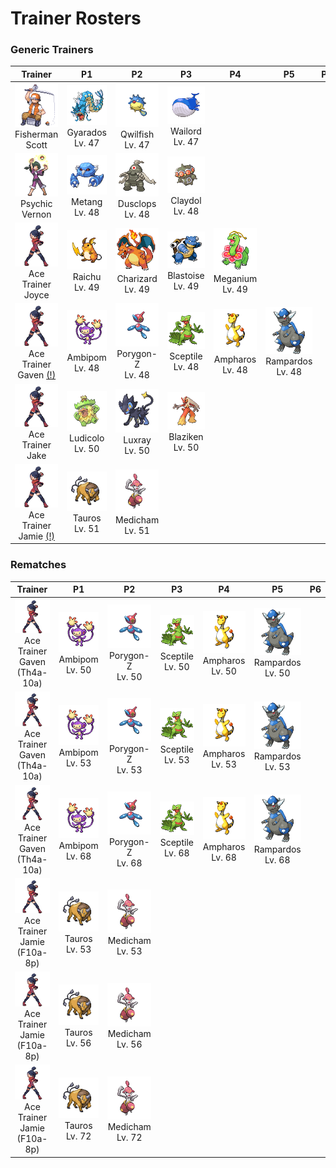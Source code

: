 # Trainer Rosters

### Generic Trainers

| Trainer | P1 | P2 | P3 | P4 | P5 | P6 |
|:-------:|:--:|:--:|:--:|:--:|:--:|:--:|
| ![Fisherman Scott](../../assets/trainers/fisherman.png "Fisherman Scott")<br>Fisherman Scott | ![Gyarados](../../assets/sprites/gyarados/front.gif "Gyarados")<br>Gyarados<br>Lv. 47 | ![Qwilfish](../../assets/sprites/qwilfish/front.gif "Qwilfish")<br>Qwilfish<br>Lv. 47 | ![Wailord](../../assets/sprites/wailord/front.gif "Wailord")<br>Wailord<br>Lv. 47 |
| ![Psychic Vernon](../../assets/trainers/psychic.png "Psychic Vernon")<br>Psychic Vernon | ![Metang](../../assets/sprites/metang/front.gif "Metang")<br>Metang<br>Lv. 48 | ![Dusclops](../../assets/sprites/dusclops/front.gif "Dusclops")<br>Dusclops<br>Lv. 48 | ![Claydol](../../assets/sprites/claydol/front.gif "Claydol")<br>Claydol<br>Lv. 48 |
| ![Ace Trainer Joyce](../../assets/trainers/ace_trainer.png "Ace Trainer Joyce")<br>Ace Trainer Joyce | ![Raichu](../../assets/sprites/raichu/front.gif "Raichu")<br>Raichu<br>Lv. 49 | ![Charizard](../../assets/sprites/charizard/front.gif "Charizard")<br>Charizard<br>Lv. 49 | ![Blastoise](../../assets/sprites/blastoise/front.gif "Blastoise")<br>Blastoise<br>Lv. 49 | ![Meganium](../../assets/sprites/meganium/front.gif "Meganium")<br>Meganium<br>Lv. 49 |
| ![Ace Trainer Gaven (!)](../../assets/trainers/ace_trainer.png "Ace Trainer Gaven (!)")<br>Ace Trainer Gaven [(!)](#rematches) | ![Ambipom](../../assets/sprites/ambipom/front.gif "Ambipom")<br>Ambipom<br>Lv. 48 | ![Porygon-Z](../../assets/sprites/porygon-z/front.gif "Porygon-Z")<br>Porygon-Z<br>Lv. 48 | ![Sceptile](../../assets/sprites/sceptile/front.gif "Sceptile")<br>Sceptile<br>Lv. 48 | ![Ampharos](../../assets/sprites/ampharos/front.gif "Ampharos")<br>Ampharos<br>Lv. 48 | ![Rampardos](../../assets/sprites/rampardos/front.gif "Rampardos")<br>Rampardos<br>Lv. 48 |
| ![Ace Trainer Jake](../../assets/trainers/ace_trainer.png "Ace Trainer Jake")<br>Ace Trainer Jake | ![Ludicolo](../../assets/sprites/ludicolo/front.gif "Ludicolo")<br>Ludicolo<br>Lv. 50 | ![Luxray](../../assets/sprites/luxray/front.gif "Luxray")<br>Luxray<br>Lv. 50 | ![Blaziken](../../assets/sprites/blaziken/front.gif "Blaziken")<br>Blaziken<br>Lv. 50 |
| ![Ace Trainer Jamie (!)](../../assets/trainers/ace_trainer.png "Ace Trainer Jamie (!)")<br>Ace Trainer Jamie [(!)](#rematches) | ![Tauros](../../assets/sprites/tauros/front.gif "Tauros")<br>Tauros<br>Lv. 51 | ![Medicham](../../assets/sprites/medicham/front.gif "Medicham")<br>Medicham<br>Lv. 51 |


### Rematches

| Trainer | P1 | P2 | P3 | P4 | P5 | P6 |
|:-------:|:--:|:--:|:--:|:--:|:--:|:--:|
| ![Ace Trainer Gaven (Th4a-10a)](../../assets/trainers/ace_trainer.png "Ace Trainer Gaven (Th4a-10a)")<br>Ace Trainer Gaven (Th4a-10a) | ![Ambipom](../../assets/sprites/ambipom/front.gif "Ambipom")<br>Ambipom<br>Lv. 50 | ![Porygon-Z](../../assets/sprites/porygon-z/front.gif "Porygon-Z")<br>Porygon-Z<br>Lv. 50 | ![Sceptile](../../assets/sprites/sceptile/front.gif "Sceptile")<br>Sceptile<br>Lv. 50 | ![Ampharos](../../assets/sprites/ampharos/front.gif "Ampharos")<br>Ampharos<br>Lv. 50 | ![Rampardos](../../assets/sprites/rampardos/front.gif "Rampardos")<br>Rampardos<br>Lv. 50 |
| ![Ace Trainer Gaven (Th4a-10a)](../../assets/trainers/ace_trainer.png "Ace Trainer Gaven (Th4a-10a)")<br>Ace Trainer Gaven (Th4a-10a) | ![Ambipom](../../assets/sprites/ambipom/front.gif "Ambipom")<br>Ambipom<br>Lv. 53 | ![Porygon-Z](../../assets/sprites/porygon-z/front.gif "Porygon-Z")<br>Porygon-Z<br>Lv. 53 | ![Sceptile](../../assets/sprites/sceptile/front.gif "Sceptile")<br>Sceptile<br>Lv. 53 | ![Ampharos](../../assets/sprites/ampharos/front.gif "Ampharos")<br>Ampharos<br>Lv. 53 | ![Rampardos](../../assets/sprites/rampardos/front.gif "Rampardos")<br>Rampardos<br>Lv. 53 |
| ![Ace Trainer Gaven (Th4a-10a)](../../assets/trainers/ace_trainer.png "Ace Trainer Gaven (Th4a-10a)")<br>Ace Trainer Gaven (Th4a-10a) | ![Ambipom](../../assets/sprites/ambipom/front.gif "Ambipom")<br>Ambipom<br>Lv. 68 | ![Porygon-Z](../../assets/sprites/porygon-z/front.gif "Porygon-Z")<br>Porygon-Z<br>Lv. 68 | ![Sceptile](../../assets/sprites/sceptile/front.gif "Sceptile")<br>Sceptile<br>Lv. 68 | ![Ampharos](../../assets/sprites/ampharos/front.gif "Ampharos")<br>Ampharos<br>Lv. 68 | ![Rampardos](../../assets/sprites/rampardos/front.gif "Rampardos")<br>Rampardos<br>Lv. 68 |
| ![Ace Trainer Jamie (F10a-8p)](../../assets/trainers/ace_trainer.png "Ace Trainer Jamie (F10a-8p)")<br>Ace Trainer Jamie (F10a-8p) | ![Tauros](../../assets/sprites/tauros/front.gif "Tauros")<br>Tauros<br>Lv. 53 | ![Medicham](../../assets/sprites/medicham/front.gif "Medicham")<br>Medicham<br>Lv. 53 |
| ![Ace Trainer Jamie (F10a-8p)](../../assets/trainers/ace_trainer.png "Ace Trainer Jamie (F10a-8p)")<br>Ace Trainer Jamie (F10a-8p) | ![Tauros](../../assets/sprites/tauros/front.gif "Tauros")<br>Tauros<br>Lv. 56 | ![Medicham](../../assets/sprites/medicham/front.gif "Medicham")<br>Medicham<br>Lv. 56 |
| ![Ace Trainer Jamie (F10a-8p)](../../assets/trainers/ace_trainer.png "Ace Trainer Jamie (F10a-8p)")<br>Ace Trainer Jamie (F10a-8p) | ![Tauros](../../assets/sprites/tauros/front.gif "Tauros")<br>Tauros<br>Lv. 72 | ![Medicham](../../assets/sprites/medicham/front.gif "Medicham")<br>Medicham<br>Lv. 72 |

